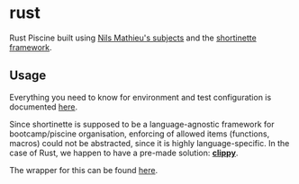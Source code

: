 # rust
Rust Piscine built using [Nils Mathieu's subjects](https://github.com/nils-mathieu/piscine-rust) and the [shortinette framework](https://pkg.go.dev/github.com/42-Short/shortinette).

## Usage
Everything you need to know for environment and test configuration is documented [here](https://pkg.go.dev/github.com/42-Short/shortinette).

Since shortinette is supposed to be a language-agnostic framework for bootcamp/piscine organisation, enforcing of allowed items (functions, macros) could not be abstracted, since it is highly language-specific.
In the case of Rust, we happen to have a pre-made solution: [**clippy**](https://rust-lang.github.io/rust-clippy/master/index.html).

The wrapper for this can be found [here](~/internal/alloweditems/alloweditems.go).

